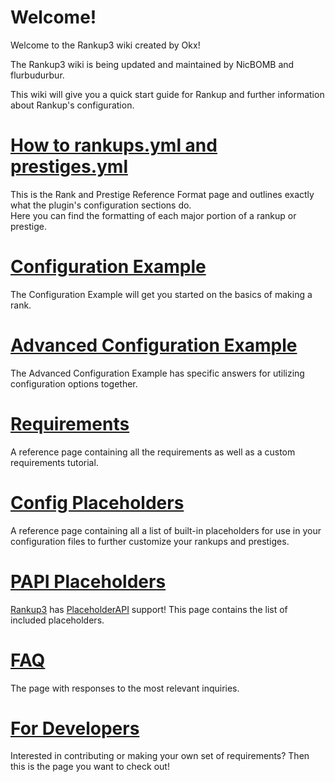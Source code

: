 # Welcome!
Welcome to the Rankup3 wiki created by Okx!


The Rankup3 wiki is being updated and maintained by NicBOMB and flurbudurbur.


This wiki will give you a quick start guide for Rankup and further information about Rankup's configuration.

# [How to rankups.yml and prestiges.yml](https://github.com/okx-code/Rankup3/wiki/How-to-rankups.yml-and-prestiges.yml)
This is the Rank and Prestige Reference Format page and outlines exactly what the plugin's configuration sections do.  
Here you can find the formatting of each major portion of a rankup or prestige.

# [Configuration Example](https://github.com/okx-code/Rankup3/wiki/Configuration-Example)
The Configuration Example will get you started on the basics of making a rank.

# [Advanced Configuration Example](https://github.com/okx-code/Rankup3/wiki/Advanced-Configuration-Example)
The Advanced Configuration Example has specific answers for utilizing configuration options together.

# [Requirements](https://github.com/okx-code/Rankup3/wiki/List-of-Requirements)
A reference page containing all the requirements as well as a custom requirements tutorial.

# [Config Placeholders](https://github.com/okx-code/Rankup3/wiki/Config-Placeholders)
A reference page containing all a list of built-in placeholders for use in your configuration files to further customize your rankups and prestiges.

# [PAPI Placeholders](https://github.com/okx-code/Rankup3/wiki/PAPI-Placeholders)
[Rankup3](https://www.spigotmc.org/resources/rankup.76964/) has [PlaceholderAPI](https://www.spigotmc.org/resources/placeholderapi.6245/) support! This page contains the list of included placeholders. 

# [FAQ](https://github.com/okx-code/Rankup3/wiki/FAQ)
The page with responses to the most relevant inquiries.

# [For Developers](https://github.com/okx-code/Rankup3/wiki/Developers)
Interested in contributing or making your own set of requirements? Then this is the page you want to check out!
